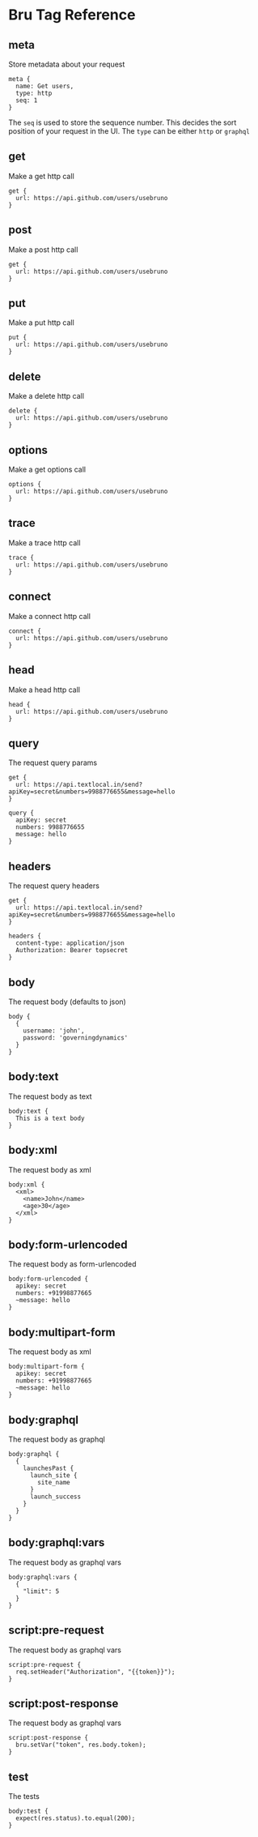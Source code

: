 # Bru Tag Reference

## meta
Store metadata about your request
```
meta {
  name: Get users,
  type: http
  seq: 1
}
```

The `seq` is used to store the sequence number. This decides the sort position of your request in the UI. 
The `type` can be either `http` or `graphql`

## get

Make a get http call
```
get {
  url: https://api.github.com/users/usebruno
}
```
## post

Make a post http call
```
get {
  url: https://api.github.com/users/usebruno
}
```
## put

Make a put http call
```
put {
  url: https://api.github.com/users/usebruno
}
```
## delete

Make a delete http call
```
delete {
  url: https://api.github.com/users/usebruno
}
```
## options

Make a get options call
```
options {
  url: https://api.github.com/users/usebruno
}
```
## trace

Make a trace http call
```
trace {
  url: https://api.github.com/users/usebruno
}
```
## connect

Make a connect http call
```
connect {
  url: https://api.github.com/users/usebruno
}
```
## head

Make a head http call
```
head {
  url: https://api.github.com/users/usebruno
}
```
## query

The request query params
```
get {
  url: https://api.textlocal.in/send?apiKey=secret&numbers=9988776655&message=hello
}

query {
  apiKey: secret
  numbers: 9988776655
  message: hello
}
```
## headers

The request query headers
```
get {
  url: https://api.textlocal.in/send?apiKey=secret&numbers=9988776655&message=hello
}

headers {
  content-type: application/json
  Authorization: Bearer topsecret
}
```

## body
The request body (defaults to json)
```
body {
  {
    username: 'john',
    password: 'governingdynamics'
  }
}
```
## body:text
The request body as text
```
body:text {
  This is a text body
}
```
## body:xml
The request body as xml
```
body:xml {
  <xml>
    <name>John</name>
    <age>30</age>
  </xml>
}
```
## body:form-urlencoded
The request body as form-urlencoded
```
body:form-urlencoded {
  apikey: secret
  numbers: +91998877665
  ~message: hello
}
```
## body:multipart-form
The request body as xml
```
body:multipart-form {
  apikey: secret
  numbers: +91998877665
  ~message: hello
}
```
## body:graphql
The request body as graphql
```
body:graphql {
  {
    launchesPast {
      launch_site {
        site_name
      }
      launch_success
    }
  }
}
```
## body:graphql:vars
The request body as graphql vars
```
body:graphql:vars {
  {
    "limit": 5
  }
}
```
## script:pre-request
The request body as graphql vars
```
script:pre-request {
  req.setHeader("Authorization", "{{token}}");
}
```
## script:post-response
The request body as graphql vars
```
script:post-response {
  bru.setVar("token", res.body.token);
}
```
## test
The tests
```
body:test {
  expect(res.status).to.equal(200);
}
```
